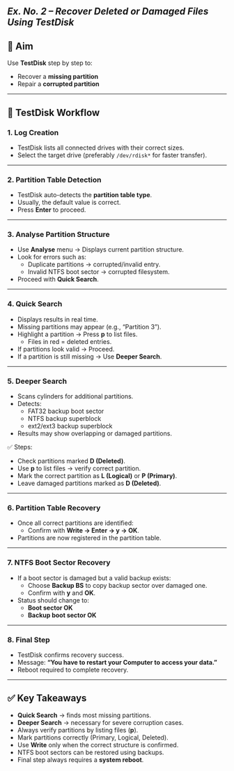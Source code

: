 ## *Ex. No. 2 – Recover Deleted or Damaged Files Using TestDisk*

## 📖 Aim
Use **TestDisk** step by step to:  
- Recover a **missing partition**  
- Repair a **corrupted partition**  

---

## 🧩 TestDisk Workflow

### 1. Log Creation
- TestDisk lists all connected drives with their correct sizes.  
- Select the target drive (preferably `/dev/rdisk*` for faster transfer).  

---

### 2. Partition Table Detection
- TestDisk auto-detects the **partition table type**.  
- Usually, the default value is correct.  
- Press **Enter** to proceed.  

---

### 3. Analyse Partition Structure
- Use **Analyse** menu → Displays current partition structure.  
- Look for errors such as:  
  - Duplicate partitions → corrupted/invalid entry.  
  - Invalid NTFS boot sector → corrupted filesystem.  
- Proceed with **Quick Search**.  

---

### 4. Quick Search
- Displays results in real time.  
- Missing partitions may appear (e.g., “Partition 3”).  
- Highlight a partition → Press **p** to list files.  
  - Files in red = deleted entries.  
- If partitions look valid → Proceed.  
- If a partition is still missing → Use **Deeper Search**.  

---

### 5. Deeper Search
- Scans cylinders for additional partitions.  
- Detects:  
  - FAT32 backup boot sector  
  - NTFS backup superblock  
  - ext2/ext3 backup superblock  
- Results may show overlapping or damaged partitions.  

✅ Steps:  
- Check partitions marked **D (Deleted)**.  
- Use **p** to list files → verify correct partition.  
- Mark the correct partition as **L (Logical)** or **P (Primary)**.  
- Leave damaged partitions marked as **D (Deleted)**.  

---

### 6. Partition Table Recovery
- Once all correct partitions are identified:  
  - Confirm with **Write → Enter → y → OK**.  
- Partitions are now registered in the partition table.  

---

### 7. NTFS Boot Sector Recovery
- If a boot sector is damaged but a valid backup exists:  
  - Choose **Backup BS** to copy backup sector over damaged one.  
  - Confirm with **y** and **OK**.  
- Status should change to:  
  - **Boot sector OK**  
  - **Backup boot sector OK**  

---

### 8. Final Step
- TestDisk confirms recovery success.  
- Message: **“You have to restart your Computer to access your data.”**  
- Reboot required to complete recovery.  

---

## ✅ Key Takeaways
- **Quick Search** → finds most missing partitions.  
- **Deeper Search** → necessary for severe corruption cases.  
- Always verify partitions by listing files (**p**).  
- Mark partitions correctly (Primary, Logical, Deleted).  
- Use **Write** only when the correct structure is confirmed.  
- NTFS boot sectors can be restored using backups.  
- Final step always requires a **system reboot**.  
